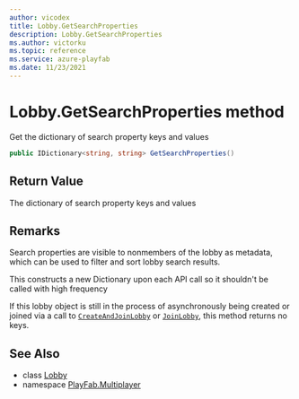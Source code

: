 ```yaml
---
author: vicodex
title: Lobby.GetSearchProperties
description: Lobby.GetSearchProperties
ms.author: victorku
ms.topic: reference
ms.service: azure-playfab
ms.date: 11/23/2021
---
```


# Lobby.GetSearchProperties method

Get the dictionary of search property keys and values

```csharp
public IDictionary<string, string> GetSearchProperties()
```

## Return Value

The dictionary of search property keys and values

## Remarks

Search properties are visible to nonmembers of the lobby as metadata, which can be used to filter and sort lobby search results.

This constructs a new Dictionary upon each API call so it shouldn't be called with high frequency

If this lobby object is still in the process of asynchronously being created or joined via a call to [`CreateAndJoinLobby`](../PlayFabMultiplayer/CreateAndJoinLobby.md) or [`JoinLobby`](../PlayFabMultiplayer/JoinLobby.md), this method returns no keys.

## See Also

* class [Lobby](../Lobby.md)
* namespace [PlayFab.Multiplayer](../../PlayFabMultiplayerSDK.md)
